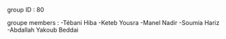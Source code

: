 group ID : 80

groupe members : -Tébani Hiba -Keteb Yousra -Manel Nadir -Soumia Hariz -Abdallah Yakoub Beddai
